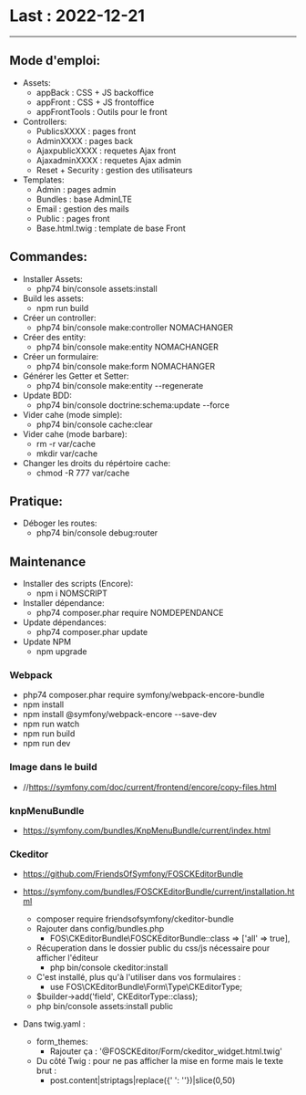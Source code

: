 # Last : 2022-12-21

------------
## Mode d'emploi:
- Assets:
  - appBack : CSS + JS backoffice
  - appFront : CSS + JS frontoffice
  - appFrontTools : Outils pour le front
- Controllers:
  - PublicsXXXX : pages front
  - AdminXXXX : pages back
  - AjaxpublicXXXX : requetes Ajax front
  - AjaxadminXXXX : requetes Ajax admin
  - Reset + Security : gestion des utilisateurs
- Templates:
  - Admin : pages admin
  - Bundles : base AdminLTE
  - Email : gestion des mails
  - Public : pages front
  - Base.html.twig : template de base Front

## Commandes:
- Installer Assets:
  - php74 bin/console assets:install
- Build les assets:
  - npm run build
- Créer un controller:
  - php74 bin/console make:controller NOMACHANGER
- Créer des entity:
  - php74 bin/console make:entity NOMACHANGER
- Créer un formulaire:
  - php74 bin/console make:form NOMACHANGER
- Générer les Getter et Setter:
  - php74 bin/console make:entity --regenerate
- Update BDD:
  - php74 bin/console doctrine:schema:update --force
- Vider cahe (mode simple):
  - php74 bin/console cache:clear
- Vider cahe (mode barbare):
  - rm -r var/cache 
  - mkdir var/cache
- Changer les droits du répértoire cache:
  - chmod -R 777 var/cache

## Pratique:
- Déboger les routes:
  - php74 bin/console debug:router

## Maintenance
- Installer des scripts (Encore):
  - npm i NOMSCRIPT
- Installer dépendance:
  - php74 composer.phar require NOMDEPENDANCE
- Update dépendances:
  - php74 composer.phar update
- Update NPM
  - npm upgrade

### Webpack

- php74 composer.phar require symfony/webpack-encore-bundle
- npm install
- npm install @symfony/webpack-encore --save-dev
- npm run watch
- npm run build
- npm run dev


### Image dans le build

- //https://symfony.com/doc/current/frontend/encore/copy-files.html

### knpMenuBundle

- https://symfony.com/bundles/KnpMenuBundle/current/index.html

### Ckeditor

- https://github.com/FriendsOfSymfony/FOSCKEditorBundle

- https://symfony.com/bundles/FOSCKEditorBundle/current/installation.html
  - composer require friendsofsymfony/ckeditor-bundle
  - Rajouter dans config/bundles.php 
    - FOS\CKEditorBundle\FOSCKEditorBundle::class => ['all' => true], 
  - Récuperation dans le dossier public du css/js nécessaire pour afficher l'éditeur 
    - php bin/console ckeditor:install
  - C'est installé, plus qu'à l'utiliser dans vos formulaires :
    - use FOS\CKEditorBundle\Form\Type\CKEditorType;
  - $builder->add('field', CKEditorType::class);
  - php bin/console assets:install public

- Dans twig.yaml :
  - form_themes:
    - Rajouter ça :  '@FOSCKEditor/Form/ckeditor_widget.html.twig'
  - Du côté Twig : pour ne pas afficher la mise en forme mais le texte brut :
    - post.content|striptags|replace({'&nbsp;': ''})|slice(0,50)

### 